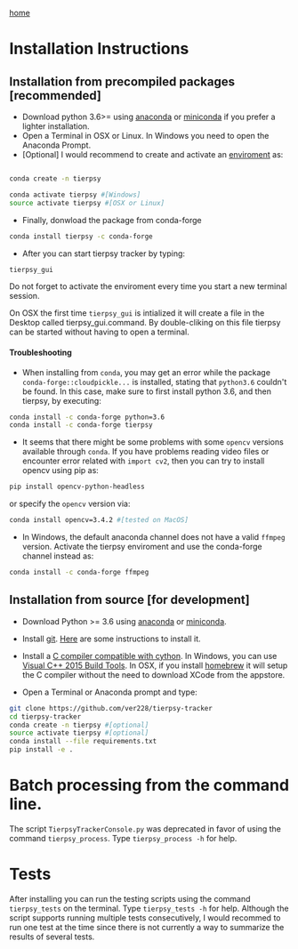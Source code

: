 [home](docs/README.md)
# Installation Instructions

## Installation from precompiled packages [recommended]
- Download python 3.6>= using [anaconda](https://www.anaconda.com/download/) or [miniconda](https://conda.io/miniconda.html) if you prefer a lighter installation.
- Open a Terminal in OSX or Linux. In Windows you need to open the Anaconda Prompt.
- [Optional] I would recommend to create and activate an [enviroment](https://conda.io/docs/user-guide/tasks/manage-environments.html) as:

```bash

conda create -n tierpsy

conda activate tierpsy #[Windows]
source activate tierpsy #[OSX or Linux]
```
- Finally, donwload the package from conda-forge
```bash
conda install tierpsy -c conda-forge
```
- After you can start tierpsy tracker by typing:
```bash
tierpsy_gui
```
Do not forget to activate the enviroment every time you start a new terminal session.

On OSX the first time `tierpsy_gui` is intialized it will create a file in the Desktop called tierpsy_gui.command. By double-cliking on this file tierpsy can be started without having to open a terminal.

#### Troubleshooting
- When installing from `conda`, you may get an error while the package `conda-forge::cloudpickle...` is installed, stating that `python3.6` couldn't be found. In this case, make sure to first install python 3.6, and then tierpsy, by executing:
```bash
conda install -c conda-forge python=3.6
conda install -c conda-forge tierpsy
```
- It seems that there might be some problems with some `opencv` versions available through `conda`. If you have problems reading video files or encounter error related with `import cv2`, then you can try to install opencv using pip as:
```bash
pip install opencv-python-headless
```
or specify the `opencv` version via:
```bash
conda install opencv=3.4.2 #[tested on MacOS]
```
- In Windows, the default anaconda channel does not have a valid `ffmpeg` version. Activate the tierpsy enviroment and use the conda-forge channel instead as:
```bash
conda install -c conda-forge ffmpeg
```


## Installation from source [for development]
- Download Python >= 3.6 using [anaconda](https://www.anaconda.com/download/) or [miniconda](https://conda.io/miniconda.html).
- Install [git](https://git-scm.com/). [Here](https://gist.github.com/derhuerst/1b15ff4652a867391f03) are some instructions to install it.
- Install a [C compiler compatible with cython](http://cython.readthedocs.io/en/latest/src/quickstart/install.html). In Windows, you can use [Visual C++ 2015 Build Tools](https://visualstudio.microsoft.com/visual-cpp-build-tools/). In OSX, if you install [homebrew](https://brew.sh/) it will setup the C compiler without the need to download XCode from the appstore.

- Open a Terminal or Anaconda prompt and type:
```bash
git clone https://github.com/ver228/tierpsy-tracker
cd tierpsy-tracker
conda create -n tierpsy #[optional]
source activate tierpsy #[optional]
conda install --file requirements.txt
pip install -e .
```

# Batch processing from the command line.
The script `TierpsyTrackerConsole.py` was deprecated in favor of using the command `tierpsy_process`. Type `tierpsy_process -h` for help.

# Tests
After installing you can run the testing scripts using the command `tierpsy_tests` on the terminal. Type `tierpsy_tests -h` for help. Although the script supports running multiple tests consecutively, I would recommed to run one test at the time since there is not currently a way to summarize the results of several tests.
